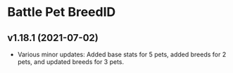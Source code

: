 # Battle Pet BreedID

## v1.18.1 (2021-07-02)
 

- Various minor updates: Added base stats for 5 pets, added breeds for 2 pets, and updated breeds for 3 pets.  
